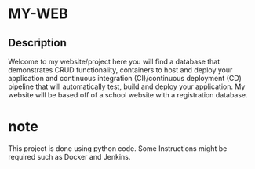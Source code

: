 # MY-WEB




## Description

Welcome to my website/project here you will find a database that demonstrates CRUD functionality, containers to host and deploy your application and continuous integration (CI)/continuous deployment (CD) pipeline that will automatically test, build and deploy your application. 
My website will be based off of a school website with a registration database.


# note 

This project is done using python code. Some Instructions might be required such as Docker and Jenkins. 
